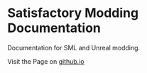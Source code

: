 # Satisfactory Modding Documentation
Documentation for SML and Unreal modding.

Visit the Page on [github.io](satisfactorymodding.github.io/Documentation)
